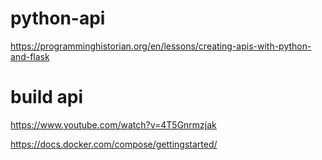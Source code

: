 # python-api

https://programminghistorian.org/en/lessons/creating-apis-with-python-and-flask

# build api
https://www.youtube.com/watch?v=4T5Gnrmzjak

https://docs.docker.com/compose/gettingstarted/
